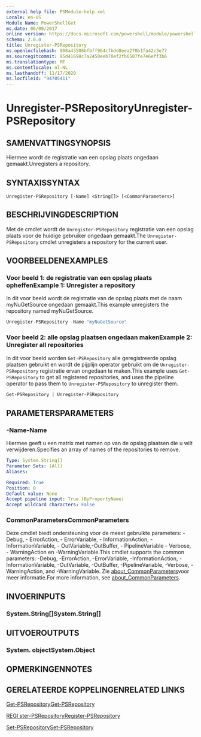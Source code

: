 ```yaml
---
external help file: PSModule-help.xml
Locale: en-US
Module Name: PowerShellGet
ms.date: 06/09/2017
online version: https://docs.microsoft.com/powershell/module/powershellget/unregister-psrepository?view=powershell-7.2&WT.mc_id=ps-gethelp
schema: 2.0.0
title: Unregister-PSRepository
ms.openlocfilehash: 908a43506bfbff964cfbdd8eea270b1fa42c3e77
ms.sourcegitcommit: 95d41698c7a2450eeb70ef2fb6507fe7e6eff3b6
ms.translationtype: MT
ms.contentlocale: nl-NL
ms.lasthandoff: 11/17/2020
ms.locfileid: "94705411"
---
```

# <span data-ttu-id="a465f-102">Unregister-PSRepository</span><span class="sxs-lookup"><span data-stu-id="a465f-102">Unregister-PSRepository</span></span>

## <span data-ttu-id="a465f-103">SAMENVATTING</span><span class="sxs-lookup"><span data-stu-id="a465f-103">SYNOPSIS</span></span>
<span data-ttu-id="a465f-104">Hiermee wordt de registratie van een opslag plaats ongedaan gemaakt.</span><span class="sxs-lookup"><span data-stu-id="a465f-104">Unregisters a repository.</span></span>

## <span data-ttu-id="a465f-105">SYNTAXIS</span><span class="sxs-lookup"><span data-stu-id="a465f-105">SYNTAX</span></span>

```
Unregister-PSRepository [-Name] <String[]> [<CommonParameters>]
```

## <span data-ttu-id="a465f-106">BESCHRIJVING</span><span class="sxs-lookup"><span data-stu-id="a465f-106">DESCRIPTION</span></span>

<span data-ttu-id="a465f-107">Met de cmdlet wordt de `Unregister-PSRepository` registratie van een opslag plaats voor de huidige gebruiker ongedaan gemaakt.</span><span class="sxs-lookup"><span data-stu-id="a465f-107">The `Unregister-PSRepository` cmdlet unregisters a repository for the current user.</span></span>

## <span data-ttu-id="a465f-108">VOORBEELDEN</span><span class="sxs-lookup"><span data-stu-id="a465f-108">EXAMPLES</span></span>

### <span data-ttu-id="a465f-109">Voor beeld 1: de registratie van een opslag plaats opheffen</span><span class="sxs-lookup"><span data-stu-id="a465f-109">Example 1: Unregister a repository</span></span>

<span data-ttu-id="a465f-110">In dit voor beeld wordt de registratie van de opslag plaats met de naam myNuGetSource ongedaan gemaakt.</span><span class="sxs-lookup"><span data-stu-id="a465f-110">This example unregisters the repository named myNuGetSource.</span></span>

```powershell
Unregister-PSRepository -Name "myNuGetSource"
```

### <span data-ttu-id="a465f-111">Voor beeld 2: alle opslag plaatsen ongedaan maken</span><span class="sxs-lookup"><span data-stu-id="a465f-111">Example 2: Unregister all repositories</span></span>

<span data-ttu-id="a465f-112">In dit voor beeld worden `Get-PSRepository` alle geregistreerde opslag plaatsen gebruikt en wordt de pijplijn operator gebruikt om de `Unregister-PSRepository` registratie ervan ongedaan te maken.</span><span class="sxs-lookup"><span data-stu-id="a465f-112">This example uses `Get-PSRepository` to get all registered repositories, and uses the pipeline operator to pass them to `Unregister-PSRepository` to unregister them.</span></span>

```powershell
Get-PSRepository | Unregister-PSRepository
```

## <span data-ttu-id="a465f-113">PARAMETERS</span><span class="sxs-lookup"><span data-stu-id="a465f-113">PARAMETERS</span></span>

### <span data-ttu-id="a465f-114">-Name</span><span class="sxs-lookup"><span data-stu-id="a465f-114">-Name</span></span>

<span data-ttu-id="a465f-115">Hiermee geeft u een matrix met namen op van de opslag plaatsen die u wilt verwijderen.</span><span class="sxs-lookup"><span data-stu-id="a465f-115">Specifies an array of names of the repositories to remove.</span></span>

```yaml
Type: System.String[]
Parameter Sets: (All)
Aliases:

Required: True
Position: 0
Default value: None
Accept pipeline input: True (ByPropertyName)
Accept wildcard characters: False
```

### <span data-ttu-id="a465f-116">CommonParameters</span><span class="sxs-lookup"><span data-stu-id="a465f-116">CommonParameters</span></span>

<span data-ttu-id="a465f-117">Deze cmdlet biedt ondersteuning voor de meest gebruikte parameters: -Debug, - ErrorAction, - ErrorVariable, - InformationAction, -InformationVariable, - OutVariable,-OutBuffer, - PipelineVariable - Verbose, - WarningAction en -WarningVariable.</span><span class="sxs-lookup"><span data-stu-id="a465f-117">This cmdlet supports the common parameters: -Debug, -ErrorAction, -ErrorVariable, -InformationAction, -InformationVariable, -OutVariable, -OutBuffer, -PipelineVariable, -Verbose, -WarningAction, and -WarningVariable.</span></span> <span data-ttu-id="a465f-118">Zie [about_CommonParameters](https://go.microsoft.com/fwlink/?LinkID=113216)voor meer informatie.</span><span class="sxs-lookup"><span data-stu-id="a465f-118">For more information, see [about_CommonParameters](https://go.microsoft.com/fwlink/?LinkID=113216).</span></span>

## <span data-ttu-id="a465f-119">INVOER</span><span class="sxs-lookup"><span data-stu-id="a465f-119">INPUTS</span></span>

### <span data-ttu-id="a465f-120">System.String[]</span><span class="sxs-lookup"><span data-stu-id="a465f-120">System.String[]</span></span>

## <span data-ttu-id="a465f-121">UITVOER</span><span class="sxs-lookup"><span data-stu-id="a465f-121">OUTPUTS</span></span>

### <span data-ttu-id="a465f-122">System. object</span><span class="sxs-lookup"><span data-stu-id="a465f-122">System.Object</span></span>

## <span data-ttu-id="a465f-123">OPMERKINGEN</span><span class="sxs-lookup"><span data-stu-id="a465f-123">NOTES</span></span>

## <span data-ttu-id="a465f-124">GERELATEERDE KOPPELINGEN</span><span class="sxs-lookup"><span data-stu-id="a465f-124">RELATED LINKS</span></span>

[<span data-ttu-id="a465f-125">Get-PSRepository</span><span class="sxs-lookup"><span data-stu-id="a465f-125">Get-PSRepository</span></span>](Get-PSRepository.md)

[<span data-ttu-id="a465f-126">REGI ster-PSRepository</span><span class="sxs-lookup"><span data-stu-id="a465f-126">Register-PSRepository</span></span>](Register-PSRepository.md)

[<span data-ttu-id="a465f-127">Set-PSRepository</span><span class="sxs-lookup"><span data-stu-id="a465f-127">Set-PSRepository</span></span>](Set-PSRepository.md)
